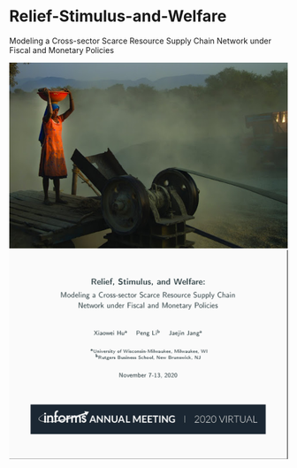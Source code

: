 # Relief-Stimulus-and-Welfare
Modeling a Cross-sector Scarce Resource Supply Chain Network under Fiscal and Monetary Policies

<img src="images/titlegraphic.jpg" width="600">


<img src="images/WA34_slide_cover_page.png" width="600"> 
